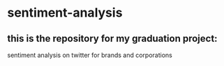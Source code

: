 # sentiment-analysis

## this is the repository for my graduation project: 
sentiment analysis on twitter for brands and corporations
